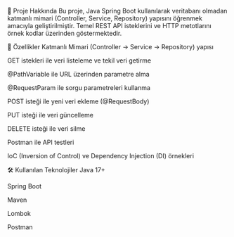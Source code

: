 📌 Proje Hakkında
Bu proje, Java Spring Boot kullanılarak veritabanı olmadan katmanlı mimari (Controller, Service, Repository) yapısını öğrenmek amacıyla geliştirilmiştir.
Temel REST API isteklerini ve HTTP metotlarını örnek kodlar üzerinden göstermektedir.

🚀 Özellikler
Katmanlı Mimari (Controller → Service → Repository) yapısı

GET istekleri ile veri listeleme ve tekil veri getirme

@PathVariable ile URL üzerinden parametre alma

@RequestParam ile sorgu parametreleri kullanma

POST isteği ile yeni veri ekleme (@RequestBody)

PUT isteği ile veri güncelleme

DELETE isteği ile veri silme

Postman ile API testleri

IoC (Inversion of Control) ve Dependency Injection (DI) örnekleri

🛠 Kullanılan Teknolojiler
Java 17+

Spring Boot

Maven

Lombok

Postman
